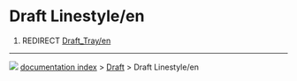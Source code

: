 # Draft Linestyle/en
1.  REDIRECT [Draft\_Tray/en](Draft_Tray/en.md)



---
![](images/Right_arrow.png) [documentation index](../README.md) > [Draft](Draft_Workbench.md) > Draft Linestyle/en
